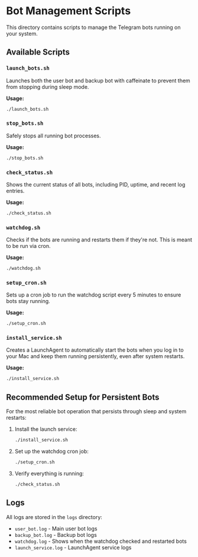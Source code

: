 # Bot Management Scripts

This directory contains scripts to manage the Telegram bots running on your system.

## Available Scripts

### `launch_bots.sh`
Launches both the user bot and backup bot with caffeinate to prevent them from stopping during sleep mode.

**Usage:**
```bash
./launch_bots.sh
```

### `stop_bots.sh`
Safely stops all running bot processes.

**Usage:**
```bash
./stop_bots.sh
```

### `check_status.sh`
Shows the current status of all bots, including PID, uptime, and recent log entries.

**Usage:**
```bash
./check_status.sh
```

### `watchdog.sh`
Checks if the bots are running and restarts them if they're not. This is meant to be run via cron.

**Usage:**
```bash
./watchdog.sh
```

### `setup_cron.sh`
Sets up a cron job to run the watchdog script every 5 minutes to ensure bots stay running.

**Usage:**
```bash
./setup_cron.sh
```

### `install_service.sh`
Creates a LaunchAgent to automatically start the bots when you log in to your Mac and keep them running persistently, even after system restarts.

**Usage:**
```bash
./install_service.sh
```

## Recommended Setup for Persistent Bots

For the most reliable bot operation that persists through sleep and system restarts:

1. Install the launch service:
   ```bash
   ./install_service.sh
   ```

2. Set up the watchdog cron job:
   ```bash
   ./setup_cron.sh
   ```

3. Verify everything is running:
   ```bash
   ./check_status.sh
   ```

## Logs

All logs are stored in the `logs` directory:
- `user_bot.log` - Main user bot logs
- `backup_bot.log` - Backup bot logs
- `watchdog.log` - Shows when the watchdog checked and restarted bots
- `launch_service.log` - LaunchAgent service logs 